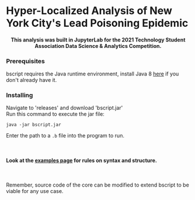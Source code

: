 <h1>Hyper-Localized Analysis of New York City's Lead Poisoning Epidemic</h1>
<center>
<h4>This analysis was built in JupyterLab for the 2021 Technology Student Association Data Science & Analytics Competition.</h4>
</center>
<h3>Prerequisites</h3>
<p>bscript requires the Java runtime environment, install Java 8 <a href="https://www.oracle.com/java/technologies/javase-jre8-downloads.html">here</a> if you don't already have it.</p>

<h3>Installing</h3>
<p>Navigate to 'releases' and download 'bscript.jar'<br>
Run this command to execute the jar file:</p>
<code>java -jar bscript.jar</code>
<p>Enter the path to a <code>.b</code> file into the program to run.</p>

<br>

<h4>Look at the <a href="https://github.com/hershyz/bscript/tree/master/examples">examples page</a> for rules on syntax and structure.</h4>

<br>

<p>Remember, source code of the core can be modified to extend bscript to be viable for any use case.</p>


